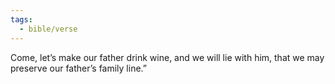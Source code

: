 ```yaml
---
tags:
  - bible/verse
---
```

Come, let’s make our father drink wine, and we will lie with him, that we may preserve our father’s family line.”